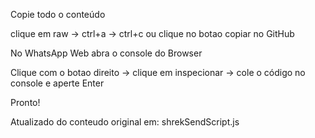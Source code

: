 Copie todo o conteúdo

clique em raw -> ctrl+a -> ctrl+c ou clique no botao copiar no GitHub

No WhatsApp Web abra o console do Browser

Clique com o botao direito -> clique em inspecionar -> cole o código no console e aperte Enter

Pronto!

Atualizado do conteudo original em: shrekSendScript.js
